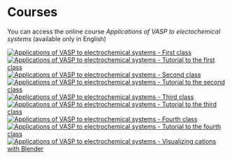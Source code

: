 # Courses

You can access the online course _Applications of VASP to electochemical systems_ (available only in English)

[![Applications of VASP to electrochemical systems - First class](https://img.youtube.com/vi/GdaA8y2l-hw/0.jpg)](https://www.youtube.com/watch?v=GdaA8y2l-hw)
[![Applications of VASP to electrochemical systems - Tutorial to the first class](https://img.youtube.com/vi/iMPbEImDGlg/0.jpg)](https://www.youtube.com/watch?v=iMPbEImDGlg)
[![Applications of VASP to electrochemical systems - Second class](https://img.youtube.com/vi/ZLqVEVwZmkY/0.jpg)](https://www.youtube.com/watch?v=ZLqVEVwZmkY)
[![Applications of VASP to electrochemical systems - Tutorial to the second class](https://img.youtube.com/vi/YyuFrppO_9g/0.jpg)](https://www.youtube.com/watch?v=YyuFrppO_9g)
[![Applications of VASP to electrochemical systems - Third class](https://img.youtube.com/vi/aV_dNwFq7QE/0.jpg)](https://www.youtube.com/watch?v=aV_dNwFq7QE)
[![Applications of VASP to electrochemical systems - Tutorial to the third class](https://img.youtube.com/vi/mxQ14gX_C0Y/0.jpg)](https://www.youtube.com/watch?v=mxQ14gX_C0Y)
[![Applications of VASP to electrochemical systems - Fourth class](https://img.youtube.com/vi/xY1oFCHlyVU/0.jpg)](https://www.youtube.com/watch?v=xY1oFCHlyVU)
[![Applications of VASP to electrochemical systems - Tutorial to the fourth class](https://img.youtube.com/vi/YFmBUJ3FHQI/0.jpg)](https://www.youtube.com/watch?v=YFmBUJ3FHQI)
[![Applications of VASP to electrochemical systems - Visualizing cations with Blender](https://img.youtube.com/vi/ot9JmNC-UpE/0.jpg)](https://www.youtube.com/watch?v=ot9JmNC-UpE)
